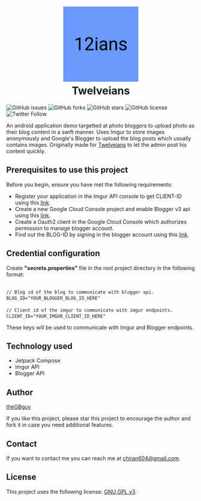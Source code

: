 <h1 align="center">
  <br>
  <a href="https://twelveians.netrakc.com.np/">
    <img src="https://github.com/theGBguy/twelveians/blob/main/app/src/main/ic_launcher-playstore.png" alt="Twelveians" width="200"></a>
  <br>
  Twelveians
  <br>
</h1>

<!--- These are examples. See https://shields.io for others or to customize this set of shields. You might want to include dependencies, project status and licence info here --->
![GitHub issues](https://img.shields.io/github/issues/theGBguy/twelveians)
![GitHub forks](https://img.shields.io/github/forks/theGBguy/twelveians)
![GitHub stars](https://img.shields.io/github/stars/theGBguy/twelveians)
![GitHub license](https://img.shields.io/github/license/theGBguy/twelveians)
![Twitter Follow](https://img.shields.io/twitter/url?style=social&url=https%3A%2F%2Ftwitter.com%2Fcgb_pandey)

An android application demo targetted at photo bloggers to upload photo as their blog content in a swift manner. 
Uses Imgur to store images anonymously and Google's Blogger to upload the blog posts which usually contains images.
Originally made for [Twelveians](https://twelveians.netrakc.com.np/) to let the admin post his content quickly.

## Prerequisites to use this project

Before you begin, ensure you have met the following requirements:
<!--- These are just example requirements. Add, duplicate or remove as required --->
* Register your application in the Imgur API console to get CLIENT-ID using this [link](https://api.imgur.com/oauth2/addclient).
* Create a new Google Cloud Console project and enable Blogger v3 api using this [link](https://console.cloud.google.com/).
* Create a Oauth2 client in the Google Cloud Console which authorizes permission to manage blogger account.
* Find out the BLOG-ID by signing in the blogger account using this [link](https://accounts.google.com/Login?service=blogger).

## Credential configuration

Create **"secrets.properties"** file in the root project directory in the following format: 
<pre><code>
// Blog id of the blog to communicate with blogger api.
BLOG_ID="YOUR_BLOGGER_BLOG_ID_HERE"

// Client id of the imgur to communicate with imgur endpoints.
CLIENT_ID="YOUR_IMGUR_CLIENT_ID_HERE"
</pre></code>

These keys will be used to communicate with Imgur and Blogger endpoints.

## Technology used
* Jetpack Compose
* Imgur API
* Blogger API

## Author

[theGBguy](https://github.com/theGBguy)

If you like this project, please star this project to encourage the author and fork it in case you need additional features.

## Contact

If you want to contact me you can reach me at <chiran604@gmail.com>.

## License
<!--- If you're not sure which open license to use see https://choosealicense.com/--->

This project uses the following license: [GNU GPL v3](<https://github.com/theGBguy/twelveians/blob/main/LICENSE>).
